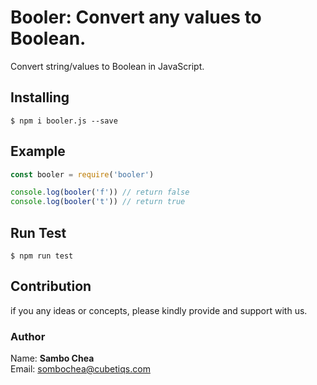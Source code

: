 # Booler: Convert any values to Boolean.

Convert string/values to Boolean in JavaScript.

## Installing

```shell
$ npm i booler.js --save
```

## Example

```js
const booler = require('booler')

console.log(booler('f')) // return false
console.log(booler('t')) // return true
```

## Run Test

```shell
$ npm run test
```

## Contribution

if you any ideas or concepts, please kindly provide and support with us.

### Author

Name: <b>Sambo Chea</b> <br/>
Email: sombochea@cubetiqs.com
